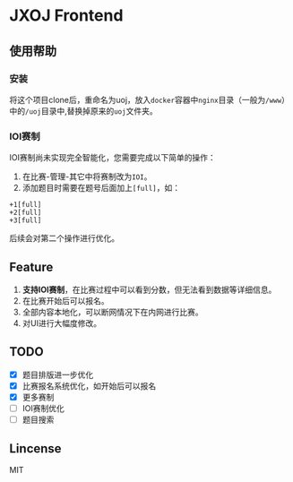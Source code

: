 # JXOJ Frontend

## 使用帮助

### 安装

将这个项目clone后，重命名为uoj，放入``docker``容器中``nginx``目录（一般为``/www``）中的``/uoj``目录中,替换掉原来的``uoj``文件夹。

### IOI赛制

IOI赛制尚未实现完全智能化，您需要完成以下简单的操作：

1. 在比赛-管理-其它中将赛制改为``IOI``。
2. 添加题目时需要在题号后面加上``[full]``，如：

```
+1[full]
+2[full]
+3[full]
```

后续会对第二个操作进行优化。

## Feature

1. **支持IOI赛制**，在比赛过程中可以看到分数，但无法看到数据等详细信息。
2. 在比赛开始后可以报名。
3. 全部内容本地化，可以断网情况下在内网进行比赛。
4. 对UI进行大幅度修改。

## TODO

- [x] 题目排版进一步优化
- [x] 比赛报名系统优化，如开始后可以报名
- [x] 更多赛制
- [ ] IOI赛制优化
- [ ] 题目搜索

## Lincense

MIT